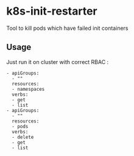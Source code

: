 # k8s-init-restarter
Tool to kill pods which have failed init containers

## Usage
Just run it on cluster with correct RBAC : 
```
- apiGroups:
  - ""
  resources:
  - namespaces
  verbs:
  - get
  - list
- apiGroups:
  - ""
  resources:
  - pods
  verbs:
  - delete
  - get
  - list
```